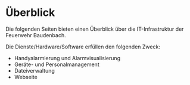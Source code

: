 # Überblick

Die folgenden Seiten bieten einen Überblick über die IT-Infrastruktur der Feuerwehr Baudenbach.

Die Dienste/Hardware/Software erfüllen den folgenden Zweck:

* Handyalarmierung und Alarmvisualisierung
* Geräte- und Personalmanagement
* Dateiverwaltung
* Webseite